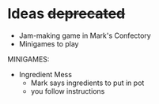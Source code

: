 # Ideas ~~deprecated~~

- Jam-making game in Mark's Confectory
- Minigames to play

MINIGAMES:
  - Ingredient Mess
    - Mark says ingredients to put in pot
    - you follow instructions
